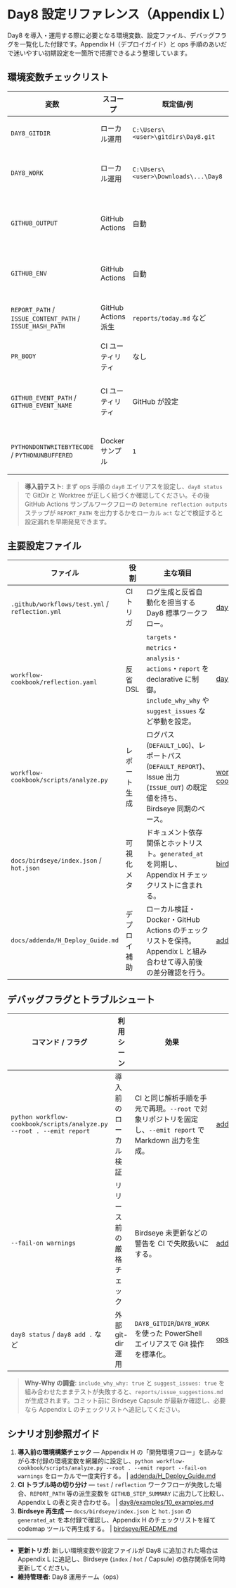 # Day8 設定リファレンス（Appendix L）

Day8 を導入・運用する際に必要となる環境変数、設定ファイル、デバッグフラグを一覧化した付録です。Appendix H（デプロイガイド）と ops 手順のあいだで迷いやすい初期設定を一箇所で把握できるよう整理しています。

## 環境変数チェックリスト

| 変数 | スコープ | 既定値/例 | 説明 | 出典 |
| --- | --- | --- | --- | --- |
| `DAY8_GITDIR` | ローカル運用 | `C:\Users\<user>\gitdirs\Day8.git` | `.git` を外出しする運用で Git メタデータを束ねるための必須変数。 | [ops/04_ops.md](../day8/ops/04_ops.md) |
| `DAY8_WORK` | ローカル運用 | `C:\Users\<user>\Downloads\...\Day8` | ワークツリーのパス。`DAY8_GITDIR` とセットで Git 操作エイリアスから参照する。 | [ops/04_ops.md](../day8/ops/04_ops.md) |
| `GITHUB_OUTPUT` | GitHub Actions | 自動 | ステップ間で成果物パスを共有する GitHub 提供の予約変数。Day8 では反省レポートや Issue 下書きのパス共有に使用。 | [day8/examples/10_examples.md](../day8/examples/10_examples.md) |
| `GITHUB_ENV` | GitHub Actions | 自動 | 後続ステップへ環境変数を引き継ぐ。`REPORT_PATH` など Day8 専用の派生変数を書き込む。 | [day8/examples/10_examples.md](../day8/examples/10_examples.md) |
| `REPORT_PATH` / `ISSUE_CONTENT_PATH` / `ISSUE_HASH_PATH` | GitHub Actions 派生 | `reports/today.md` など | `GITHUB_OUTPUT`/`GITHUB_ENV` に流し込み、レポートの git add・Issue 草案コミットを安定化。 | [day8/examples/10_examples.md](../day8/examples/10_examples.md) |
| `PR_BODY` | CI ユーティリティ | なし | ガバナンスゲート検証時に Pull Request 本文を直接渡すための任意入力。 | [tools/ci/check_governance_gate.py](../../tools/ci/check_governance_gate.py) |
| `GITHUB_EVENT_PATH` / `GITHUB_EVENT_NAME` | CI ユーティリティ | GitHub が設定 | ガバナンスゲートがイベント JSON を解釈する際に利用。ローカル検証では未設定の場合があるため注意。 | [tools/ci/check_governance_gate.py](../../tools/ci/check_governance_gate.py) |
| `PYTHONDONTWRITEBYTECODE` / `PYTHONUNBUFFERED` | Docker サンプル | `1` | Appendix H の Dockerfile で使用。CI 用コンテナで `.pyc` 生成抑制とログ即時出力を保証。 | [addenda/H_Deploy_Guide.md](H_Deploy_Guide.md) |

> **導入前テスト:** まず ops 手順の `day8` エイリアスを設定し、`day8 status` で GitDir と Worktree が正しく紐づくか確認してください。その後 GitHub Actions サンプルワークフローの `Determine reflection outputs` ステップが `REPORT_PATH` を出力するかをローカル `act` などで検証すると設定漏れを早期発見できます。

## 主要設定ファイル

| ファイル | 役割 | 主な項目 | 出典 |
| --- | --- | --- | --- |
| `.github/workflows/test.yml` / `reflection.yml` | CI トリガ | ログ生成と反省自動化を担当する Day8 標準ワークフロー。 | [day8/spec/02_spec.md](../day8/spec/02_spec.md) |
| `workflow-cookbook/reflection.yaml` | 反省 DSL | `targets`・`metrics`・`analysis`・`actions`・`report` を declarative に制御。`include_why_why` や `suggest_issues` など挙動を設定。 | [day8/spec/02_spec.md](../day8/spec/02_spec.md) |
| `workflow-cookbook/scripts/analyze.py` | レポート生成 | ログパス (`DEFAULT_LOG`)、レポートパス (`DEFAULT_REPORT`)、Issue 出力 (`ISSUE_OUT`) の既定値を持ち、Birdseye 同期のベース。 | [workflow-cookbook/scripts/analyze.py](../../workflow-cookbook/scripts/analyze.py) |
| `docs/birdseye/index.json` / `hot.json` | 可視化メタ | ドキュメント依存関係とホットリスト。`generated_at` を同期し、Appendix H チェックリストに含まれる。 | [birdseye/README.md](../birdseye/README.md) |
| `docs/addenda/H_Deploy_Guide.md` | デプロイ補助 | ローカル検証・Docker・GitHub Actions のチェックリストを保持。Appendix L と組み合わせて導入前後の差分確認を行う。 | [addenda/H_Deploy_Guide.md](H_Deploy_Guide.md) |

## デバッグフラグとトラブルシュート

| コマンド / フラグ | 利用シーン | 効果 | 出典 |
| --- | --- | --- | --- |
| `python workflow-cookbook/scripts/analyze.py --root . --emit report` | 導入前のローカル検証 | CI と同じ解析手順を手元で再現。`--root` で対象リポジトリを固定し、`--emit report` で Markdown 出力を生成。 | [addenda/H_Deploy_Guide.md](H_Deploy_Guide.md) |
| `--fail-on warnings` | リリース前の厳格チェック | Birdseye 未更新などの警告を CI で失敗扱いにする。 | [addenda/H_Deploy_Guide.md](H_Deploy_Guide.md) |
| `day8 status` / `day8 add .` など | 外部 git-dir 運用 | `DAY8_GITDIR`/`DAY8_WORK` を使った PowerShell エイリアスで Git 操作を標準化。 | [ops/04_ops.md](../day8/ops/04_ops.md) |

> **Why-Why の調査**: `include_why_why: true` と `suggest_issues: true` を組み合わせたままテストが失敗すると、`reports/issue_suggestions.md` が生成されます。コミット前に Birdseye Capsule が最新か確認し、必要なら Appendix L のチェックリストへ追記してください。

## シナリオ別参照ガイド

1. **導入前の環境構築チェック** — Appendix H の「開発環境フロー」を読みながら本付録の環境変数を網羅的に設定し、`python workflow-cookbook/scripts/analyze.py --root . --emit report --fail-on warnings` をローカルで一度実行する。 | [addenda/H_Deploy_Guide.md](H_Deploy_Guide.md)
2. **CI トラブル時の切り分け** — `test` / `reflection` ワークフローが失敗した場合、`REPORT_PATH` 等の派生変数を `GITHUB_STEP_SUMMARY` に出力して比較し、Appendix L の表と突き合わせる。 | [day8/examples/10_examples.md](../day8/examples/10_examples.md)
3. **Birdseye 再生成** — `docs/birdseye/index.json` と `hot.json` の `generated_at` を本付録で確認し、Appendix H のチェックリストを経て codemap ツールで再生成する。 | [birdseye/README.md](../birdseye/README.md)

---

- **更新トリガ**: 新しい環境変数や設定ファイルが Day8 に追加された場合は Appendix L に追記し、Birdseye (`index` / `hot` / Capsule) の依存関係を同時更新してください。
- **維持管理者**: Day8 運用チーム（ops）
